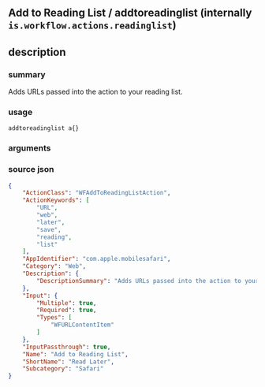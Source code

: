 
## Add to Reading List / addtoreadinglist (internally `is.workflow.actions.readinglist`)



## description
### summary
Adds URLs passed into the action to your reading list.


### usage
`addtoreadinglist a{}`

### arguments


### source json

```json
{
	"ActionClass": "WFAddToReadingListAction",
	"ActionKeywords": [
		"URL",
		"web",
		"later",
		"save",
		"reading",
		"list"
	],
	"AppIdentifier": "com.apple.mobilesafari",
	"Category": "Web",
	"Description": {
		"DescriptionSummary": "Adds URLs passed into the action to your reading list."
	},
	"Input": {
		"Multiple": true,
		"Required": true,
		"Types": [
			"WFURLContentItem"
		]
	},
	"InputPassthrough": true,
	"Name": "Add to Reading List",
	"ShortName": "Read Later",
	"Subcategory": "Safari"
}
```
